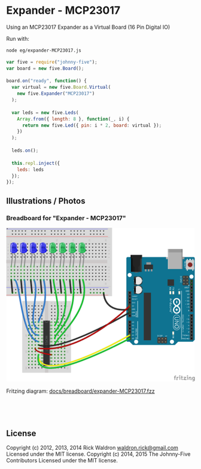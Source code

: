 <!--remove-start-->

# Expander - MCP23017


Using an MCP23017 Expander as a Virtual Board (16 Pin Digital IO)


Run with:
```bash
node eg/expander-MCP23017.js
```

<!--remove-end-->

```javascript
var five = require("johnny-five");
var board = new five.Board();

board.on("ready", function() {
  var virtual = new five.Board.Virtual(
    new five.Expander("MCP23017")
  );

  var leds = new five.Leds(
    Array.from({ length: 8 }, function(_, i) {
      return new five.Led({ pin: i * 2, board: virtual });
    })
  );

  leds.on();

  this.repl.inject({
    leds: leds
  });
});

```


## Illustrations / Photos


### Breadboard for "Expander - MCP23017"



![docs/breadboard/expander-MCP23017.png](breadboard/expander-MCP23017.png)<br>

Fritzing diagram: [docs/breadboard/expander-MCP23017.fzz](breadboard/expander-MCP23017.fzz)

&nbsp;





&nbsp;

<!--remove-start-->

## License
Copyright (c) 2012, 2013, 2014 Rick Waldron <waldron.rick@gmail.com>
Licensed under the MIT license.
Copyright (c) 2014, 2015 The Johnny-Five Contributors
Licensed under the MIT license.

<!--remove-end-->
